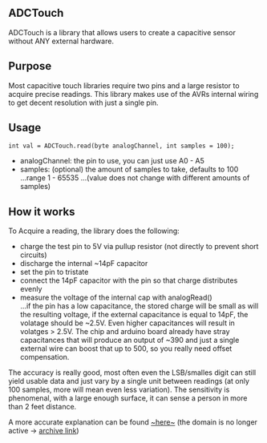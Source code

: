 ## ADCTouch  
ADCTouch is a library that allows users to create a capacitive sensor without ANY external hardware.

## Purpose  
Most capacitive touch libraries require two pins and a large resistor to acquire precise readings. This library makes use of the AVRs internal wiring to get decent resolution with just a single pin.

## Usage  
`int val = ADCTouch.read(byte analogChannel, int samples = 100);`  
* analogChannel: the pin to use, you can just use A0 - A5  
* samples: (optional) the amount of samples to take, defaults to 100  
...range 1 - 65535
...(value does not change with different amounts of samples)

## How it works    
To Acquire a reading, the library does the following:

* charge the test pin to 5V via pullup resistor (not directly to prevent short circuits)
* discharge the internal ~14pF capacitor
* set the pin to tristate
* connect the 14pF capacitor with the pin so that charge distributes evenly
* measure the voltage of the internal cap with analogRead()  
...if the pin has a low capacitance, the stored charge will be small as will the resulting voltage, if the external capacitance is equal to 14pF, the volatage should be ~2.5V. Even higher capacitances will result in volatges > 2.5V. The chip and arduino board already have stray capacitances that will produce an output of ~390 and just a single external wire can boost that up to 500, so you really need offset compensation.

The accuracy is really good, most often even the LSB/smalles digit can still yield usable data and just vary by a single unit between readings (at only 100 samples, more will mean even less variation). The sensitivity is phenomenal, with a large enough surface, it can sense a person in more than 2 feet distance.

A more accurate explanation can be found [~here~](http://tuomasnylund.fi/drupal6/content/capacitive-touch-sensing-avr-and-single-adc-pin) (the domain is no longer active -> [archive link](https://web.archive.org/web/20170912232909/http://tuomasnylund.fi/drupal6/content/capacitive-touch-sensing-avr-and-single-adc-pin))
